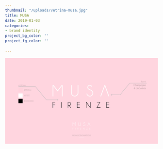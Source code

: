 ```yaml
---
thumbnail: "/uploads/vetrina-musa.jpg"
title: MUSA
date: 2019-01-03
categories:
- brand identity
project_bg_color: ''
project_fg_color: ''

---
```

![](/uploads/identita-musa.jpg)